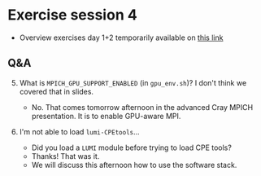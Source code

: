 # Exercise session 4

<!--
No materials available at the moment.
-->

-    Overview exercises day 1+2 temporarily available on
     [this link](https://462000265.lumidata.eu/4day-20231003/files/LUMI-4day-20231003-2_Exercises_day2.pdf)


<!--
-   Files for the exercises are in `/project/project_465000644/exercises/HPE/day2/debugging` for the lifetime of 
    the project and only for project members.

    There are `Readme.md` files in every directory.

-   There are also more information in
    `/project/project_465000644/slides/HPE/Exercises.pdf`.

-   Permanent archive on LUMI:

    -   Exercise notes in `/appl/local/training/4day-20231003/files/LUMI-4day-20231003-Exercises_HPE.pdf`

    -   Exercises as bizp2-compressed tar file in
        `/appl/local/training/4day-20231003/files/LUMI-4day-20231003-Exercises_HPE.tar.bz2`

    -   Exercises as uncompressed tar file in
        `/appl/local/training/4day-20231003/files/LUMI-4day-20231003-Exercises_HPE.tar`
-->


## Q&A

5. What is `MPICH_GPU_SUPPORT_ENABLED` (in `gpu_env.sh`)? I don't think we covered that in slides.

    -   No. That comes tomorrow afternoon in the advanced Cray MPICH presentation. It is to enable GPU-aware MPI.

6. I'm not able to load `lumi-CPEtools`...

    - Did you load a `LUMI` module before trying to load   CPE tools?
    - Thanks! That was it.
    - We will discuss this afternoon how to use the software stack.



